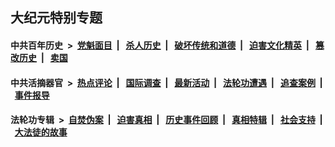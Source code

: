 ## 大纪元特别专题

#### 中共百年历史 &nbsp;>&nbsp; [党魁面目](indexes/nf1176107/README.md?10070430) &nbsp;| &nbsp; [杀人历史](indexes/nf1176106/README.md?10070430) &nbsp;| &nbsp; [破坏传统和道德](indexes/nf1176106/README.md?10070430) &nbsp;| &nbsp; [迫害文化精英](indexes/nf1176111/README.md?10070430) &nbsp;| &nbsp; [篡改历史](indexes/nf1176115/README.md?10070430) &nbsp;| &nbsp; [卖国](indexes/nf1176117/README.md?10070430) 

#### 中共活摘器官 &nbsp;>&nbsp; [热点评论](indexes/nf5879/README.md?10070430) &nbsp;| &nbsp; [国际调查](indexes/nf5947/README.md?10070430) &nbsp;| &nbsp; [最新活动](indexes/nf5883/README.md?10070430) &nbsp;| &nbsp; [法轮功遭遇](indexes/nf5881/README.md?10070430) &nbsp;| &nbsp; [追查案例](indexes/nf5880/README.md?10070430) &nbsp;| &nbsp; [事件报导](indexes/nf5877/README.md?10070430) 

#### 法轮功专辑 &nbsp;>&nbsp; [自焚伪案](indexes/nf5562/README.md?10070430) &nbsp;| &nbsp; [迫害真相](indexes/nf4379/README.md?10070430) &nbsp;| &nbsp; [历史事件回顾](indexes/nf5793/README.md?10070430) &nbsp;| &nbsp; [真相特辑](indexes/nf4389/README.md?10070430) &nbsp;| &nbsp; [社会支持](indexes/nf4386/README.md?10070430) &nbsp;| &nbsp; [大法徒的故事](indexes/nf1147481/README.md?10070430) 


